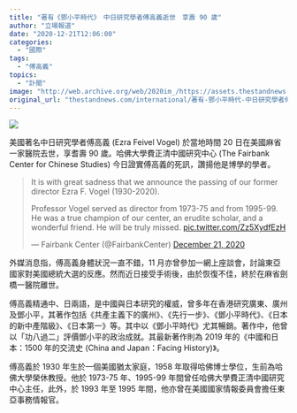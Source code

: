 ```yaml
---
title: "著有《鄧小平時代》　中日研究學者傅高義逝世　享壽 90 歲"
author: "立場報道"
date: "2020-12-21T12:06:00"
categories:
  - "國際"
tags:
  - "傅高義"
topics:
  - "訃聞"
image: "http://web.archive.org/web/2020im_/https://assets.thestandnews.com/media/photos/20201221-25_C7fZf_8qRdcOA.png"
original_url: "thestandnews.com/international/著有-鄧小平時代-中日研究學者傅高義逝世-享壽-90-歲"
---
```

![](http://web.archive.org/web/2020im_/https://assets.thestandnews.com/media/photos/20201221-25_C7fZf_8qRdcOA.png)

美國著名中日研究學者傅高義 (Ezra Feivel Vogel) 於當地時間 20 日在美國麻省一家醫院去世，享耆壽 90 歲。哈佛大學費正清中國研究中心 (The Fairbank Center for Chinese Studies) 今日證實傅高義的死訊，讚揚他是博學的學者。

> It is with great sadness that we announce the passing of our former director Ezra F. Vogel (1930-2020).  
>   
> Professor Vogel served as director from 1973-75 and from 1995-99. He was a true champion of our center, an erudite scholar, and a wonderful friend. He will be truly missed. [pic.twitter.com/Zz5XydfEzH](http://web.archive.org/web/20211229132757/https://t.co/Zz5XydfEzH)
> 
> — Fairbank Center (@FairbankCenter) [December 21, 2020](http://web.archive.org/web/20211229132757/https://twitter.com/FairbankCenter/status/1340846402419744768?ref_src=twsrc%5Etfw)

外媒消息指，傅高義身體狀況一直不錯，11 月亦曾參加一網上座談會，討論東亞國家對美國總統大選的反應。然而近日接受手術後，由於恢復不佳，終於在麻省劍橋一醫院離世。

傅高義精通中、日兩語，是中國與日本研究的權威，曾多年在香港研究廣東、廣州及鄧小平，其著作包括《共產主義下的廣州》、《先行一步》、《鄧小平時代》、《日本的新中產階級》、《日本第一》等。其中以《鄧小平時代》尤其暢銷。著作中，他曾以「功八過二」評價鄧小平的政治成就。其最新著作則為 2019 年的《中國和日本：1500 年的交流史 (China and Japan：Facing History)》。

傅高義於 1930 年生於一個美國猶太家庭，1958 年取得哈佛博士學位，生前為哈佛大學榮休教授。他於 1973-75 年、1995-99 年間曾任哈佛大學費正清中國研究中心主任，此外，於 1993 年至 1995 年間，他亦曾在美國國家情報委員會擔任東亞事務情報官。
